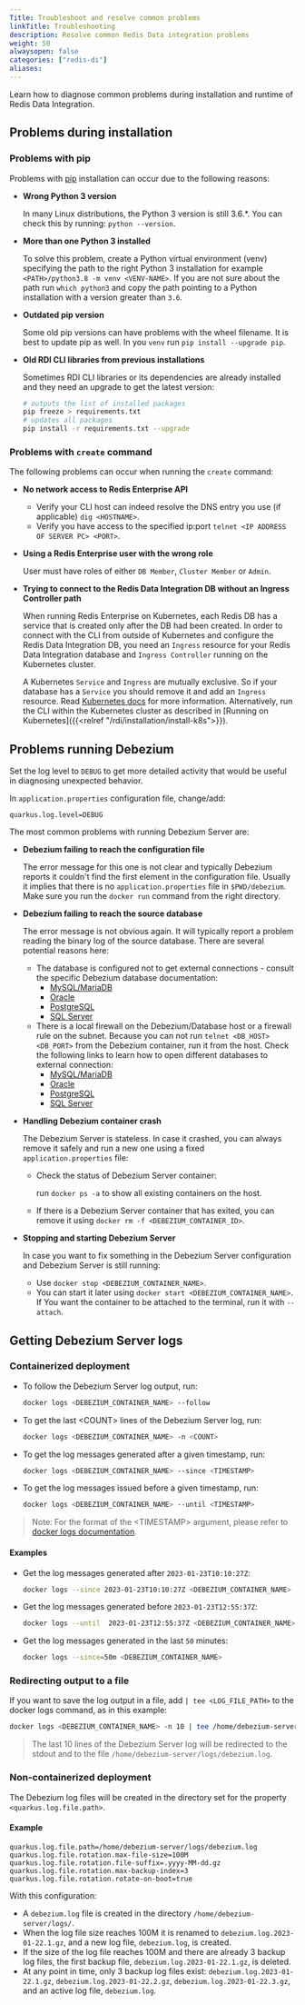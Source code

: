 ```yaml
---
Title: Troubleshoot and resolve common problems
linkTitle: Troubleshooting
description: Resolve common Redis Data integration problems
weight: 50
alwaysopen: false
categories: ["redis-di"]
aliases: 
---
```


Learn how to diagnose common problems during installation and runtime of Redis Data Integration.

## Problems during installation

### Problems with pip

Problems with [pip](https://pypi.org/project/pip/) installation can occur due to the following reasons:

- **Wrong Python 3 version**

  In many Linux distributions, the Python 3 version is still 3.6.\*. You can check this by running: `python --version`.

- **More than one Python 3 installed**

  To solve this problem, create a Python virtual environment (venv) specifying
  the path to the right Python 3 installation for example `<PATH>/python3.8 -m venv <VENV-NAME>`. If you are not sure about the path run `which python3` and copy the path pointing to a Python installation with a version greater than `3.6`.

- **Outdated pip version**

  Some old pip versions can have problems with the wheel filename. It is best to update pip as well. In you `venv` run `pip install --upgrade pip`.

- **Old RDI CLI libraries from previous installations**

  Sometimes RDI CLI libraries or its dependencies are already installed and they need an upgrade to get the latest version:

  ```bash
  # outputs the list of installed packages
  pip freeze > requirements.txt
  # updates all packages
  pip install -r requirements.txt --upgrade
  ```

### Problems with `create` command

The following problems can occur when running the `create` command:

- **No network access to Redis Enterprise API**
  - Verify your CLI host can indeed resolve the DNS entry you use (if applicable) `dig <HOSTNAME>`.
  - Verify you have access to the specified ip:port `telnet <IP ADDRESS OF SERVER PC> <PORT>`.
- **Using a Redis Enterprise user with the wrong role**

  User must have roles of either `DB Member`, `Cluster Member` or `Admin`.

- **Trying to connect to the Redis Data Integration DB without an Ingress Controller path**

  When running Redis Enterprise on Kubernetes, each Redis DB has a service that is created only after the DB had been created. In order to connect with the CLI from outside of Kubernetes and configure the Redis Data Integration DB, you need an `Ingress` resource for your Redis Data Integration database and `Ingress Controller` running on the Kubernetes cluster.

  A Kubernetes `Service` and `Ingress` are mutually exclusive. So if your database has a `Service` you should remove it and add an `Ingress` resource. Read [Kubernetes docs](https://kubernetes.io/docs/concepts/services-networking/ingress/) for more information.
  Alternatively, run the CLI within the Kubernetes cluster as described in [Running on Kubernetes]({{<relref "/rdi/installation/install-k8s">}}).

## Problems running Debezium

Set the log level to `DEBUG` to get more detailed activity that would be useful in diagnosing unexpected behavior.

In `application.properties` configuration file, change/add:

```properties
quarkus.log.level=DEBUG
```

The most common problems with running Debezium Server are:

- **Debezium failing to reach the configuration file**

  The error message for this one is not clear and typically Debezium reports it couldn't find the first element in the configuration file. Usually it implies that there is no `application.properties` file in `$PWD/debezium`. Make sure you run the `docker run` command from the right directory.

- **Debezium failing to reach the source database**

  The error message is not obvious again. It will typically report a problem reading the binary log of the source database. There are several potential reasons here:

  - The database is configured not to get external connections - consult the specific Debezium database documentation:
    - [MySQL/MariaDB](https://debezium.io/documentation/reference/stable/connectors/mysql.html#setting-up-mysql)
    - [Oracle](https://debezium.io/documentation/reference/stable/connectors/oracle.html#setting-up-oracle)
    - [PostgreSQL](https://debezium.io/documentation/reference/stable/connectors/postgresql.html#setting-up-postgresql)
    - [SQL Server](https://debezium.io/documentation/reference/stable/connectors/sqlserver.html#setting-up-sqlserver)
  - There is a local firewall on the Debezium/Database host or a firewall rule on the subnet. Because you can not run `telnet <DB_HOST> <DB_PORT>` from the Debezium container, run it from the host. Check the following links to learn how to open different databases to external connection:
    - [MySQL/MariaDB](https://www.digitalocean.com/community/tutorials/how-to-allow-remote-access-to-mysql)
    - [Oracle](https://docs.oracle.com/cd/E17781_01/server.112/e18804/network.htm#ADMQS156)
    - [PostgreSQL](https://tecadmin.net/postgresql-allow-remote-connections/)
    - [SQL Server](https://docs.microsoft.com/en-us/sql/database-engine/configure-windows/configure-the-remote-access-server-configuration-option?view=sql-server-ver16)

- **Handling Debezium container crash**

  The Debezium Server is stateless. In case it crashed, you can always remove it safely and run a new one using a fixed `application.properties` file:

  - Check the status of Debezium Server container:

    run `docker ps -a` to show all existing containers on the host.

  - If there is a Debezium Server container that has exited, you can remove it using `docker rm -f <DEBEZIUM_CONTAINER_ID>`.

- **Stopping and starting Debezium Server**

  In case you want to fix something in the Debezium Server configuration and Debezium Server is still running:

  - Use `docker stop <DEBEZIUM_CONTAINER_NAME>`.
  - You can start it later using `docker start <DEBEZIUM_CONTAINER_NAME>`. If You want the container to be attached to the terminal, run it with `--attach`.

## Getting Debezium Server logs

### Containerized deployment

- To follow the Debezium Server log output, run:

  ```bash
  docker logs <DEBEZIUM_CONTAINER_NAME> --follow
  ```

- To get the last <COUNT\> lines of the Debezium Server log, run:

  ```bash
  docker logs <DEBEZIUM_CONTAINER_NAME> -n <COUNT>
  ```

- To get the log messages generated after a given timestamp, run:

  ```bash
  docker logs <DEBEZIUM_CONTAINER_NAME> --since <TIMESTAMP>
  ```

- To get the log messages issued before a given timestamp, run:

  ```bash
  docker logs <DEBEZIUM_CONTAINER_NAME> --until <TIMESTAMP>
  ```

> Note: For the format of the <TIMESTAMP\> argument, please refer to [docker logs documentation](https://docs.docker.com/engine/reference/commandline/logs/).

#### Examples

- Get the log messages generated after `2023-01-23T10:10:27Z`:

  ```bash
  docker logs --since 2023-01-23T10:10:27Z <DEBEZIUM_CONTAINER_NAME>
  ```

- Get the log messages generated before
  `2023-01-23T12:55:37Z`:

  ```bash
  docker logs --until  2023-01-23T12:55:37Z <DEBEZIUM_CONTAINER_NAME>
  ```

- Get the log messages generated in the last `50` minutes:

  ```bash
  docker logs --since=50m <DEBEZIUM_CONTAINER_NAME>
  ```

### Redirecting output to a file

If you want to save the log output in a file, add `| tee <LOG_FILE_PATH>` to the docker logs command, as in this example:

```bash
docker logs <DEBEZIUM_CONTAINER_NAME> -n 10 | tee /home/debezium-server/logs/debezium.log
```

> The last 10 lines of the Debezium Server log will be redirected to the stdout and to the file `/home/debezium-server/logs/debezium.log`.

### Non-containerized deployment

The Debezium log files will be created in the directory set for the property `<quarkus.log.file.path>`.

#### Example

```properties
quarkus.log.file.path=/home/debezium-server/logs/debezium.log
quarkus.log.file.rotation.max-file-size=100M
quarkus.log.file.rotation.file-suffix=.yyyy-MM-dd.gz
quarkus.log.file.rotation.max-backup-index=3
quarkus.log.file.rotation.rotate-on-boot=true
```

With this configuration: 

* A `debezium.log` file is created in the directory `/home/debezium-server/logs/`.
* When the log file size reaches 100M it is renamed to `debezium.log.2023-01-22.1.gz`, and a new log file, `debezium.log`, is created.
* If the size of the log file reaches 100M and there are already 3 backup log files, the first backup file, `debezium.log.2023-01-22.1.gz`, is deleted.
* At any point in time, only 3 backup log files exist: `debezium.log.2023-01-22.1.gz`, `debezium.log.2023-01-22.2.gz`, `debezium.log.2023-01-22.3.gz`, and an active log file, `debezium.log`.
